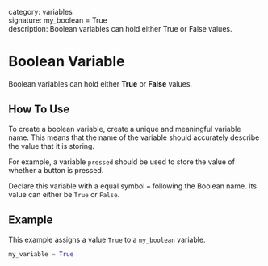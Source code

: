 category: variables  
signature: my_boolean = True  
description: Boolean variables can hold either True or False values.  

# Boolean Variable

Boolean variables can hold either **True** or **False** values.

## How To Use

To create a boolean variable, create a unique and meaningful variable name. This means that the name of the variable should accurately describe the value that it is storing.

For example, a variable `pressed` should be used to store the value of whether a button is pressed.

Declare this variable with a equal symbol `=` following the Boolean name. Its value can either be `True` or `False`.

## Example

This example assigns a value `True` to a `my_boolean` variable.

```python
my_variable = True
```

<advanced>
</advanced>
